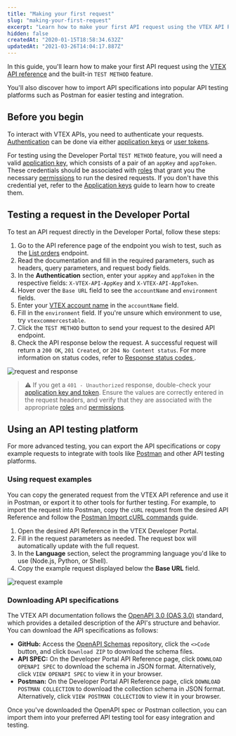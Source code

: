 ```yaml
---
title: "Making your first request"
slug: "making-your-first-request"
excerpt: "Learn how to make your first API request using the VTEX API Reference and popular API testing tools like Postman."
hidden: false
createdAt: "2020-01-15T18:58:34.632Z"
updatedAt: "2021-03-26T14:04:17.887Z"
---
```


In this guide, you'll learn how to make your first API request using the [VTEX API reference](https://developers.vtex.com/docs/api-reference) and the built-in `TEST METHOD` feature.

You'll also discover how to import API specifications into popular API testing platforms such as Postman for easier testing and integration.

## Before you begin

To interact with VTEX APIs, you need to authenticate your requests. [Authentication](https://developers.vtex.com/docs/guides/getting-started-authentication) can be done via either [application keys](https://developers.vtex.com/docs/guides/getting-started-authentication#application-keys) or [user tokens](https://developers.vtex.com/docs/guides/getting-started-authentication#user-token). 

For testing using the Developer Portal `TEST METHOD` feature, you will need a valid [application key](https://developers.vtex.com/docs/guides/getting-started-authentication#application-keys), which consists of a pair of an `appKey` and `appToken`. These credentials should be associated with [roles](https://help.vtex.com/en/tutorial/roles--7HKK5Uau2H6wxE1rH5oRbc) that grant you the necessary [permissions](https://help.vtex.com/en/tutorial/license-manager-resources--3q6ztrC8YynQf6rdc6euk3) to run the desired requests. If you don't have this credential yet, refer to the [Application keys](https://help.vtex.com/en/tutorial/application-keys--2iffYzlvvz4BDMr6WGUtet) guide to learn how to create them.

## Testing a request in the Developer Portal

To test an API request directly in the Developer Portal, follow these steps:

1. Go to the API reference page of the endpoint you wish to test, such as the [List orders](https://developers.vtex.com/docs/api-reference/orders-api#get-/api/oms/pvt/orders) endpoint.
2. Read the documentation and fill in the required parameters, such as headers, query parameters, and request body fields.
3. In the **Authentication** section, enter your `appKey` and `appToken` in the respective fields: `X-VTEX-API-AppKey` and `X-VTEX-API-AppToken`.
4. Hover over the `Base URL` field to see the `accountName` and `environment` fields.
5. Enter your [VTEX account name](https://help.vtex.com/en/tutorial/what-is-an-account-name--i0mIGLcg3QyEy8OCicEoC) in the `accountName` field.
10. Fill in the `environment` field. If you're unsure which environment to use, try `vtexcommercestable`.
11. Click the `TEST METHOD` button to send your request to the desired API endpoint.
12. Check the API response below the request. A successful request will return a `200 OK`, `201 Created`, or `204 No Content status`. For more information on status codes, refer to [Response status codes
](https://developers.vtex.com/docs/guides/api-response-codes).

   ![request and response](https://cdn.jsdelivr.net/gh/vtexdocs/dev-portal-content@main/docs/guides/Getting-Started/getting-started/making-your-first-request-3.png)

>⚠️ If you get a `401 - Unauthorized` response, double-check your [application key and token](https://developers.vtex.com/docs/guides/getting-started-authentication#application-keys). Ensure the values are correctly entered in the request headers, and verify that they are associated with the appropriate [roles](https://help.vtex.com/en/tutorial/roles--7HKK5Uau2H6wxE1rH5oRbc) and [permissions](https://help.vtex.com/en/tutorial/license-manager-resources--3q6ztrC8YynQf6rdc6euk3).

## Using an API testing platform

For more advanced testing, you can export the API specifications or copy example requests to integrate with tools like [Postman](https://www.postman.com/) and other API testing platforms.

### Using request examples

You can copy the generated request from the VTEX API reference and use it in Postman, or export it to other tools for further testing. For example, to import the request into Postman, copy the `cURL` request from the desired API Reference and follow the [Postman Import cURL commands](https://learning.postman.com/docs/getting-started/importing-and-exporting/importing-curl-commands/#import-a-curl-command-into-postman) guide.

1. Open the desired API Reference in the VTEX Developer Portal.
2. Fill in the request parameters as needed. The request box will automatically update with the full request.
3. In the **Language** section, select the programming language you'd like to use (Node.js, Python, or Shell).
4. Copy the example request displayed below the **Base URL** field. 

![request example](https://cdn.jsdelivr.net/gh/vtexdocs/dev-portal-content@main/docs/guides/Getting-Started/getting-started/making-your-first-request-4.png)

### Downloading API specifications

The VTEX API documentation follows the [OpenAPI 3.0 (OAS 3.0)](https://github.com/OAI/OpenAPI-Specification/blob/master/versions/3.0.0.md) standard, which provides a detailed description of the API's structure and behavior. You can download the API specifications as follows:

- **GitHub:** Access the [OpenAPI Schemas](https://github.com/vtex/openapi-schemas)  repository, click the `<>Code` button, and click `Download ZIP` to download the schema files.
- **API SPEC:** On the Developer Portal API Reference page, click `DOWNLOAD OPENAPI SPEC` to download the schema in JSON format. Alternatively, click `VIEW OPENAPI SPEC` to view it in your browser.
- **Postman:** On the Developer Portal API Reference page, click `DOWNLOAD POSTMAN COLLECTION` to download the collection schema in JSON format. Alternatively, click `VIEW POSTMAN COLLECTION` to view it in your browser.

Once you've downloaded the OpenAPI spec or Postman collection, you can import them into your preferred API testing tool for easy integration and testing.

